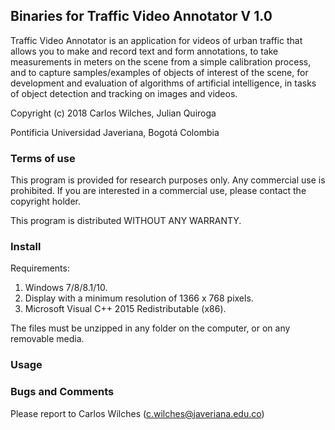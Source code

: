 ## Binaries for Traffic Video Annotator V 1.0

Traffic Video Annotator is an application for videos of urban traffic that allows you to make and record text and form annotations, to take measurements in meters on the scene from a simple calibration process, and to capture samples/examples of objects of interest of the scene, for development and evaluation of algorithms of artificial intelligence, in tasks of object detection and tracking on images and videos.

Copyright (c) 2018 Carlos Wilches, Julian Quiroga
 
Pontificia Universidad Javeriana, Bogotá Colombia

### Terms of use

This program is provided for research purposes only. Any commercial use is prohibited. If you are interested in a commercial use, please  contact the copyright holder. 
 
This program is distributed WITHOUT ANY WARRANTY.

### Install

Requirements:
1. Windows 7/8/8.1/10.
2. Display with a minimum resolution of 1366 x 768 pixels.
3. Microsoft Visual C++ 2015 Redistributable (x86).

The files must be unzipped in any folder on the computer, or on any removable media.

### Usage



### Bugs and Comments

Please report to Carlos Wilches (c.wilches@javeriana.edu.co)
